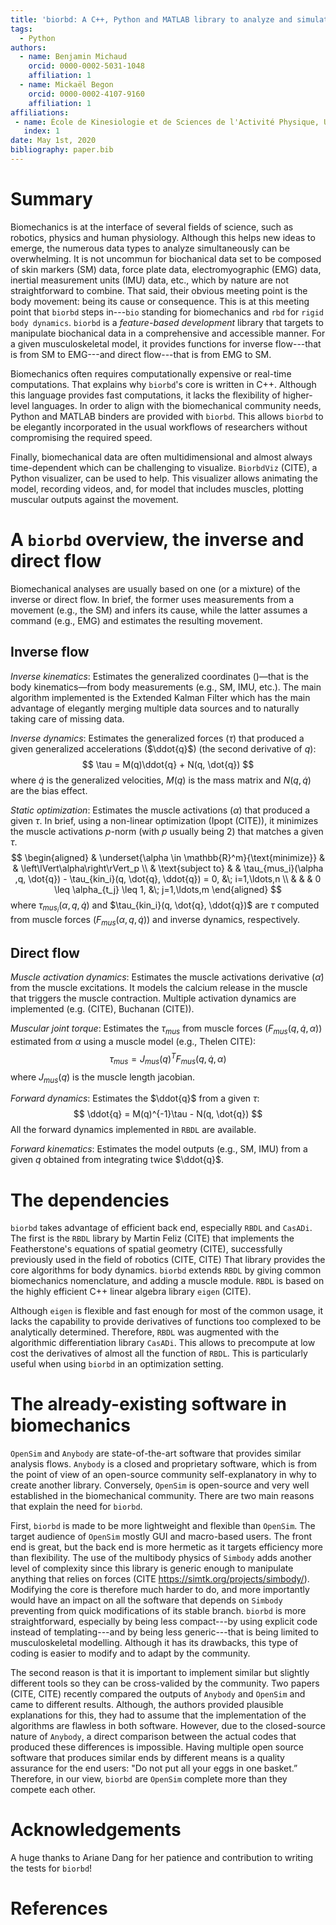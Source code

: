 ```yaml
---
title: 'biorbd: A C++, Python and MATLAB library to analyze and simulate the human body'
tags:
  - Python
authors:
  - name: Benjamin Michaud
    orcid: 0000-0002-5031-1048
    affiliation: 1
  - name: Mickaël Begon
    orcid: 0000-0002-4107-9160
    affiliation: 1
affiliations:
 - name: École de Kinesiologie et de Sciences de l'Activité Physique, Université de Montréal
   index: 1
date: May 1st, 2020
bibliography: paper.bib
---
```


# Summary
Biomechanics is at the interface of several fields of science, such as robotics, physics and human physiology.
Although this helps new ideas to emerge, the numerous data types to analyze simultaneously can be overwhelming. 
It is not uncommun for biochanical data set to be composed of skin markers (SM) data, force plate data, electromyographic (EMG) data, inertial measurement units (IMU) data, etc., which by nature are not straightforward to combine.
That said, their obvious meeting point is the body movement: being its cause or consequence.
This is at this meeting point that `biorbd` steps in---`bio` standing for biomechanics and `rbd` for `rigid body dynamics`. 
`biorbd` is a *feature-based development* library that targets to manipulate biochanical data in a comprehensive and accessible manner.
For a given musculoskeletal model, it provides functions for inverse flow---that is from SM to EMG---and direct flow---that is from EMG to SM.

Biomechanics often requires computationally expensive or real-time computations.
That explains why `biorbd`'s core is written in C++. 
Although this language provides fast computations, it lacks the flexibility of higher-level languages. 
In order to align with the biomechanical community needs, Python and MATLAB binders are provided with `biorbd`.
This allows `biorbd` to be elegantly incorporated in the usual workflows of researchers without compromising the required speed. 

Finally, biomechanical data are often multidimensional and almost always time-dependent which can be challenging to visualize. 
`BiorbdViz` (CITE), a Python visualizer, can be used to help. 
This visualizer allows animating the model, recording videos, and, for model that includes muscles, plotting muscular outputs against the movement. 

# A `biorbd` overview, the inverse and direct flow
Biomechanical analyses are usually based on one (or a mixture) of the inverse or direct flow. 
In brief, the former uses measurements from a movement (e.g., the SM) and infers its cause, while the latter assumes a command (e.g., EMG) and estimates the resulting movement.

## Inverse flow
*Inverse kinematics*: Estimates the generalized coordinates ()—that is the body kinematics—from body measurements (e.g., SM, IMU, etc.). 
The main algorithm implemented is the Extended Kalman Filter which has the main advantage of elegantly merging multiple data sources and to naturally taking care of missing data.

*Inverse dynamics*: Estimates the generalized forces ($\tau$) that produced a given generalized accelerations ($\ddot{q}$) (the second derivative of $q$):
$$
\tau = M(q)\ddot{q} + N(q, \dot{q})
$$
where $\dot{q}$ is the generalized velocities, $M(q)$ is the mass matrix and $N(q, \dot{q})$ are the bias effect. 

*Static optimization*: Estimates the muscle activations ($\alpha$) that produced a given $\tau$. 
In brief, using a non-linear optimization (Ipopt (CITE)), it minimizes the muscle activations *p*-norm (with $p$ usually being $2$) that matches a given $\tau$. 
$$
\begin{aligned}
    & \underset{\alpha \in \mathbb{R}^m}{\text{minimize}}
    & & \left\lVert\alpha\right\rVert_p \\
    & \text{subject to}
    & & \tau_{mus_i}(\alpha ,q, \dot{q}) - \tau_{kin_i}(q, \dot{q}, \ddot{q}) = 0, &\; i=1,\ldots,n \\
    & & &  0 \leq \alpha_{t_j} \leq 1, &\; j=1,\ldots,m
\end{aligned}
$$
where $\tau_{mus_i}(\alpha ,q, \dot{q})$ and $\tau_{kin_i}(q, \dot{q}, \ddot{q})$ are $\tau$ computed from muscle forces ($F_{mus}(\alpha, q, \dot{q})$) and inverse dynamics, respectively.

## Direct flow
*Muscle activation dynamics*: Estimates the muscle activations derivative ($\dot{\alpha}$) from the muscle excitations. 
It models the calcium release in the muscle that triggers the muscle contraction. 
Multiple activation dynamics are implemented (e.g. (CITE), Buchanan (CITE)).

*Muscular joint torque*: Estimates the $\tau_{mus}$ from muscle forces ($F_{mus}(q, \dot{q}, \alpha)$) estimated from $\alpha$ using a muscle model (e.g., Thelen CITE):
$$
\tau_{mus} = J_{mus}(q)^T F_{mus}(q, \dot{q}, \alpha)
$$
where $J_{mus}(q)$ is the muscle length jacobian. 

*Forward dynamics*: Estimates the $\ddot{q}$ from a given $\tau$:
$$
\ddot{q} = M(q)^{-1}\tau - N(q, \dot{q})
$$
All the forward dynamics implemented in `RBDL` are available.

*Forward kinematics*: Estimates the model outputs (e.g., SM, IMU) from a given $q$ obtained from integrating twice $\ddot{q}$. 

# The dependencies
`biorbd` takes advantage of efficient back end, especially `RBDL` and `CasADi`. 
The first is the `RBDL` library by Martin Feliz (CITE) that implements the Featherstone's equations of spatial geometry (CITE), successfully previously used in the field of robotics (CITE, CITE)
That library provides the core algorithms for body dynamics. 
`biorbd` extends `RBDL` by giving common biomechanics nomenclature, and adding a muscle module.
`RBDL` is based on the highly efficient C++ linear algebra library `eigen` (CITE). 

Although `eigen` is flexible and fast enough for most of the common usage, it lacks the capability to provide derivatives of functions too complexed to be analytically determined. 
Therefore, `RBDL` was augmented with the algorithmic differentiation library `CasADi`.
This allows to precompute at low cost the derivatives of almost all the function of `RBDL`. 
This is particularly useful when using `biorbd` in an optimization setting.

# The already-existing software in biomechanics
`OpenSim` and `Anybody` are state-of-the-art software that provides similar analysis flows.
`Anybody` is a closed and proprietary software, which is from the point of view of an open-source community self-explanatory in why to create another library.
Conversely, `OpenSim` is open-source and very well established in the biomechanical community. 
There are two main reasons that explain the need for `biorbd`.

First, `biorbd` is made to be more lightweight and flexible than `OpenSim`. 
The target audience of `OpenSim` mostly GUI and macro-based users. 
The front end is great, but the back end is more hermetic as it targets efficiency more than flexibility. 
The use of the multibody physics of `Simbody` adds another level of complexity since this library is generic enough to manipulate anything that relies on forces (CITE https://simtk.org/projects/simbody/). 
Modifying the core is therefore much harder to do, and more importantly would have an impact on all the software that depends on `Simbody` preventing from quick modifications of its stable branch. 
`biorbd` is more straightforward, especially by being less compact---by using explicit code instead of templating---and by being less generic---that is being limited to musculoskeletal modelling.
Although it has its drawbacks, this type of coding is easier to modify and to adapt by the community. 

The second reason is that it is important to implement similar but slightly different tools so they can be cross-valided by the community. 
Two papers (CITE, CITE) recently compared the outputs of `Anybody` and `OpenSim` and came to different results.
Although, the authors provided plausible explanations for this, they had to assume that the implementation of the algorithms are flawless in both software. 
However, due to the closed-source nature of `Anybody`, a direct comparison between the actual codes that produced these differences is impossible.
Having multiple open source software that produces similar ends by different means is a quality assurance for the end users: "Do not put all your eggs in one basket.” 
Therefore, in our view, `biorbd` are `OpenSim` complete more than they compete each other. 

# Acknowledgements
A huge thanks to Ariane Dang for her patience and contribution to writing the tests for `biorbd`!

# References
